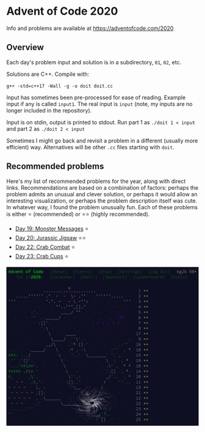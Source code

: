 # Advent of Code 2020

Info and problems are available at https://adventofcode.com/2020

## Overview

Each day's problem input and solution is in a subdirectory, `01`, `02`, etc.

Solutions are C++.  Compile with:
```
g++ -std=c++17 -Wall -g -o doit doit.cc
```

Input has sometimes been pre-processed for ease of reading.
Example input if any is called `input1`.
The real input is `input` (note, my inputs are no longer included in
the repository).

Input is on stdin, output is printed to stdout.  Run part 1 as `./doit
1 < input` and part 2 as `./doit 2 < input`

Sometimes I might go back and revisit a problem in a different
(usually more efficient) way.  Alternatives will be other `.cc` files
starting with `doit`.

## Recommended problems

Here's my list of recommended problems for the year, along
with direct links.  Recommendations are based on a combination of
factors: perhaps the problem admits an unusual and clever solution, or
perhaps it would allow an interesting visualization, or perhaps the
problem description itself was cute.  In whatever way, I found the
problem unusually fun.  Each of these problems is either ⭐
(recommended) or ⭐⭐ (highly recommended).

+ [Day 19: Monster Messages](https://adventofcode.com/2020/day/19) ⭐
+ [Day 20: Jurassic Jigsaw](https://adventofcode.com/2020/day/20) ⭐⭐
+ [Day 22: Crab Combat](https://adventofcode.com/2020/day/22) ⭐
+ [Day 23: Crab Cups](https://adventofcode.com/2020/day/23) ⭐

![Advent calendar for 2020](advent.png)
